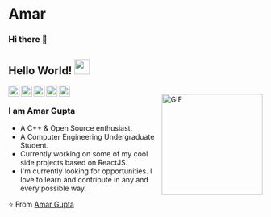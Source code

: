 # Amar
### Hi there 👋
## Hello World! <img src="https://media.giphy.com/media/Q7LHmoFwVP6Yc1swZs/giphy.gif" width="30px"></h2>

<a href="https://twitter.com/amarg6413">
  <img align="left" alt="Amar's Twitter" width="22px" src="https://cdn.jsdelivr.net/npm/simple-icons@v3/icons/twitter.svg" />
</a>
<a href="https://www.linkedin.com/in/amar-gupta-292105168/">
  <img align="left" alt="Amar's Linkdein" width="22px" src="https://cdn.jsdelivr.net/npm/simple-icons@v3/icons/linkedin.svg" />
</a>
<a href="https://github.com/amarg6413">
  <img align="left" alt="Amar's Github" width="22px" src="https://cdn.jsdelivr.net/npm/simple-icons@v3/icons/github.svg" />
</a>
<a href="https://t.me/amargupta_7">
  <img align="left" alt="Amar's Telegram" width="22px" src="https://cdn.jsdelivr.net/npm/simple-icons@v3/icons/telegram.svg" />
</a>
<a href="https://www.instagram.com/amargupta.7/">
  <img align="left" alt="Amar's Instagram"  width="22px" src="https://cdn.jsdelivr.net/npm/simple-icons@3.13.0/icons/instagram.svg" />
</a>

<br />
<img align="right" alt="GIF" src="https://media.giphy.com/media/oKEGVakvW4jdu6mrZd/giphy.gif" width="200px" />

### I am Amar Gupta
- A C++  & Open Source enthusiast.
- A Computer Engineering Undergraduate Student. 
- Currently working on some of my cool side projects based on ReactJS.
- I'm currently looking for opportunities. I love to learn and contribute in any and every possible way.

⭐️ From [Amar Gupta](https://github.com/amarg6413)
